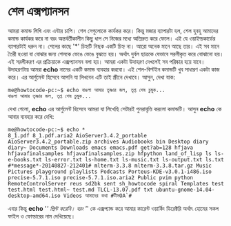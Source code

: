 # শেল এক্সপ্যানসন #

আমরা কমান্ড লিখি এবং এন্টার চাপি। শেল সেগুলোকে কার্যকর করে। কিন্তু মজার ব্যাপারটা হল, শেল হুবহু আমাদের কমান্ড কার্যকর করে না বরং অন্তর্বর্তীকালীন কিছু ধাপ সে নিজের মধ্যে অতিদ্রুত করে ফেলে। এই যে ওয়াইল্ডকার্ডের ব্যাপারটাই ধরুন না। শেলের কাছে '*' চিহ্নটি নিছক একটি চিহ্ন না। আরো অনেক মানে আছে তার। এই সব মানে তৈরী হওয়া বা বোঝার জন্য শেলকে ভেঙে ভেঙে বুঝতে হয়। অর্থাৎ দুর্বল ছাত্রকে যেভাবে সরলীকৃত করে বোঝানো হয়। এই সরলীকরণ এর প্রক্রিয়াকে এক্সপ্যানসন বলা হয়। আমরা একটা উদাহরণ দেখলেই সব পরিষ্কার হয়ে যাবে। উদাহরণটায় আমরা **echo** নামের একটি কমান্ড ব্যবহার করবো। এই শেল-বিল্টইন কমান্ডটি খুব সাধারণ একটা কাজ করে। এর আর্গুমেন্ট হিসেবে আপনি যা লিখবেন এটি তাই স্ক্রীনে দেখাবে। আসুন, দেখা যাক:

```
me@howtocode-pc:~$ echo বাঙলা আমার তৃষ্ণার জল, তৃপ্ত শেষ চুমুক...
বাঙলা আমার তৃষ্ণার জল, তৃপ্ত শেষ চুমুক...
```
দেখা গেলো, **echo** এর আর্গুমেন্ট হিসেবে আমরা যা লিখেছি সেটারই পুনরাবৃত্তি করলো কমান্ডটি। আসুন **echo** কে আবার ব্যবহার করে দেখি:

```
me@howtocode-pc:~$ echo *
8_1.pdf 8_1.pdf.aria2 AioServer3.4.2_portable AioServer3.4.2_portable.zip archives Audiobooks bin Desktop diary diary~ Documents Downloads emacs emacs.pdf get?ab=128 hfjava hfjavafinalsamples hfjavafinalsamples.zip hfpython land_of_lisp ls ls-e-books.txt ls-error.txt ls-home.txt ls-music.txt ls-output.txt ls.txt #*message*-20140827-212401# mlterm-3.3.8 mlterm-3.3.8.tar.gz Music Pictures playground playlists Podcasts Porteus-KDE-v3.0.1-i486.iso precise-5.7.1.iso precise-5.7.1.iso.aria2 Public pvim python RemoteControlServer reus sd2bk sent sh_howtocode spiral Templates test test.html test.html~ test.md TLCL-13.07.pdf txt ubuntu-gnome-14.04-desktop-amd64.iso Videos আমাদের কথা #টীসOA`#
```

এবার কিন্তু **echo** '*' প্রিন্ট করেনি। বরং '*' কে এক্সপ্যান্ড করে আমার কারেন্ট ওয়ার্কিং ডিরেক্টরি অর্থাৎ হোমের সকল ফাইল ও ফোল্ডারের নাম দেখিয়েছে।